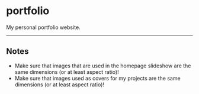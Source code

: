 # portfolio

My personal portfolio website.

---

## Notes

- Make sure that images that are used in the homepage slideshow are the same dimensions (or at least aspect ratio)!
- Make sure that images used as covers for my projects are the same dimensions (or at least aspect ratio)!